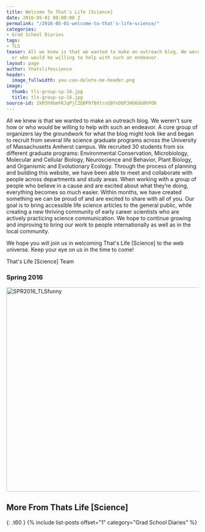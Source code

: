 ```yaml
---
title: Welcome To That's Life [Science]
date: 2016-05-01 00:00:00 Z
permalink: "/2016-05-01-welcome-to-that's-life-science/"
categories:
- Grad School Diaries
tags:
- TLS
teaser: All we knew is that we wanted to make an outreach blog. We weren’t sure how
  or who would be willing to help with such an endeavor.
layout: page
author: thatslifescience
header:
  image_fullwidth: you-can-delete-me-header.png
image:
  thumb: tls-group-sp-16.jpg
  title: tls-group-sp-16.jpg
source-id: 1kM3h9bmFKJqPjCZQ8P9fBXtroSBYnDbPJHU6Gb0hPO8
---
```


All we knew is that we wanted to make an outreach blog. We weren't sure how or who would be willing to help with such an endeavor. A core group of organizers lay the groundwork for what the blog might look like and began to recruit from several life science graduate programs across the University of Massachusetts Amherst campus. We recruited 30 students from six different graduate programs: Environmental Conservation, Microbiology, Molecular and Cellular Biology, Neuroscience and Behavior, Plant Biology, and Organismic and Evolutionary Ecology. Through the process of planning and building this website, we have been able to meet and collaborate with people across departments and study areas. When working with a group of people who believe in a cause and are excited about what they’re doing, everything becomes so much easier. Within months, we have created something we can be proud of and are excited to share with all of you. Our goal is to bring accessible life science articles to the general public, while creating a new thriving community of early career scientists who are actively practicing science communication. We hope to continue growing and improving to bring our work to people internationally as well as in the local community. 

We hope you will join us in welcoming That's Life [Science] to the web universe. Keep your eye on us in the time to come!

That's Life [Science] Team

<h3>Spring 2016</h3>

<a data-flickr-embed="true"  href="https://www.flickr.com/photos/139839751@N06/40210754861/in/dateposted-friend/" title="SPR2016_TLSfunny"><img src="https://farm5.staticflickr.com/4603/40210754861_eb1bd889a9_c.jpg" width="800" height="534" alt="SPR2016_TLSfunny"></a><script async src="//embedr.flickr.com/assets/client-code.js" charset="utf-8"></script>

## More From Thats Life [Science]
{: .t60 }
{% include list-posts offset="1" category="Grad School Diaries" %}

